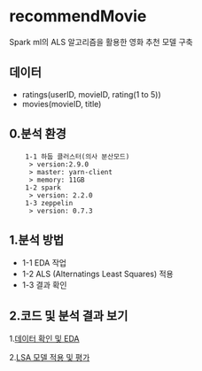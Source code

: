 recommendMovie
==============

Spark ml의 ALS 알고리즘을 활용한 영화 추천 모델 구축

  데이터
  ------
  * ratings(userID, movieID, rating(1 to 5))
  * movies(movieID, title)

  0.분석 환경
  ----------
        1-1 하둡 클러스터(의사 분산모드)
         > version:2.9.0
         > master: yarn-client
         > memory: 11GB
        1-2 spark
         > version: 2.2.0
        1-3 zeppelin
         > version: 0.7.3
  
  1.분석 방법
  ----------
   * 1-1 EDA 작업
   * 1-2 ALS (Alternatings Least Squares) 적용
   * 1-3 결과 확인
  
  
  2.코드 및 분석 결과 보기
  -----------------------
  
  1.[데이터 확인 및 EDA](https://www.zepl.com/UHMK7RFW2/spaces/SSJ7TIOG5/c84d738292964b0e90bb688f0e028348)
  
  2.[LSA 모델 적용 및 평가](https://www.zepl.com/UHMK7RFW2/spaces/SSJ7TIOG5/033cdeb7fb074ada81b65aa5611afc2b)
  
